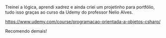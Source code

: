 Treinei a lógica, aprendi xadrez e ainda criei um projetinho para portfólio, tudo isso graças ao curso da Udemy do professor Nelio Alves.

https://www.udemy.com/course/programacao-orientada-a-objetos-csharp/

Recomendo demais!
